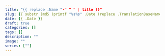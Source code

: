 ```yaml
---
title: "{{ replace .Name "-" " " | title }}"
slug: {{ substr (md5 (printf "%s%s" .Date (replace .TranslationBaseName "-" " " | title))) 4 8 }}
date: {{ .Date }}
draft: true
categories: []
tags: []
description: ""
image: ""
series: [""]
---
```

